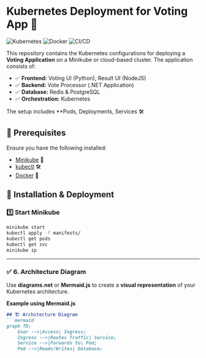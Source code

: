 # Kubernetes Deployment for Voting App 🚀

![Kubernetes](https://img.shields.io/badge/Kubernetes-318CE7?logo=kubernetes&logoColor=white)
![Docker](https://img.shields.io/badge/Docker-2496ED?logo=docker&logoColor=white)
![CI/CD](https://img.shields.io/badge/CI/CD-GitHub_Actions-blue?logo=githubactions)


This repository contains the Kubernetes configurations for deploying a **Voting Application** on a Minikube or cloud-based cluster. The application consists of:
- ✅ **Frontend:** Voting UI (Python), Result UI (NodeJS)
- ✅ **Backend:** Vote Processor (.NET Application)
- ✅ **Database:** Redis & PostgreSQL
- ✅ **Orchestration:** Kubernetes

The setup includes **Pods, Deployments, Services 🛠️

## 🔧 Prerequisites

Ensure you have the following installed:
- [Minikube](https://minikube.sigs.k8s.io/docs/start/) 🚀
- [kubectl](https://kubernetes.io/docs/tasks/tools/install-kubectl/) 🛠️
- [Docker](https://docs.docker.com/get-docker/) 🐳

## 🚀 Installation & Deployment

### 1️⃣ Start Minikube
```sh
minikube start
kubectl apply -f manifests/
kubectl get pods
kubectl get svc
minikube ip
```


---

### ✅ **6. Architecture Diagram**  
Use **diagrams.net** or **Mermaid.js** to create a **visual representation** of your Kubernetes architecture.  

**Example using Mermaid.js**  
```md
## 🏗️ Architecture Diagram
```mermaid
graph TD;
    User -->|Access| Ingress;
    Ingress -->|Routes Traffic| Service;
    Service -->|Forwards to| Pod;
    Pod -->|Reads/Writes| Database;


